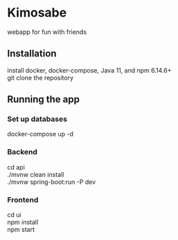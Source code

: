 # Kimosabe

webapp for fun with friends  

## Installation

install docker, docker-compose, Java 11, and npm 6.14.6+  
git clone the repository  

## Running the app

### Set up databases

docker-compose up -d  

### Backend

cd api  
./mvnw clean install  
./mvnw spring-boot:run -P dev  

### Frontend

cd ui  
npm install  
npm start  
